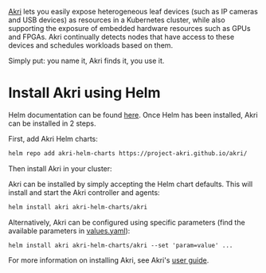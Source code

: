 [Akri](https://github.com/project-akri/akri) lets you easily expose heterogeneous leaf devices (such as IP cameras and USB devices) as resources in a Kubernetes cluster, while also supporting the exposure of embedded hardware resources such as GPUs and FPGAs. Akri continually detects nodes that have access to these devices and schedules workloads based on them.

Simply put: you name it, Akri finds it, you use it.

# Install Akri using Helm

Helm documentation can be found [here](https://github.com/kubernetes/helm).  Once Helm has been installed, Akri can be installed in 2 steps.

First, add Akri Helm charts:
```sh
helm repo add akri-helm-charts https://project-akri.github.io/akri/
```

Then install Akri in your cluster:

Akri can be installed by simply accepting the Helm chart defaults.  This will install and start the Akri controller and agents:

```sh
helm install akri akri-helm-charts/akri
```

Alternatively, Akri can be configured using specific parameters (find the available parameters in [values.yaml](https://github.com/project-akri/akri/blob/main/deployment/helm/values.yaml)):

```
helm install akri akri-helm-charts/akri --set 'param=value' ...
```

For more information on installing Akri, see Akri's [user guide](https://docs.akri.sh/user-guide/getting-started).
